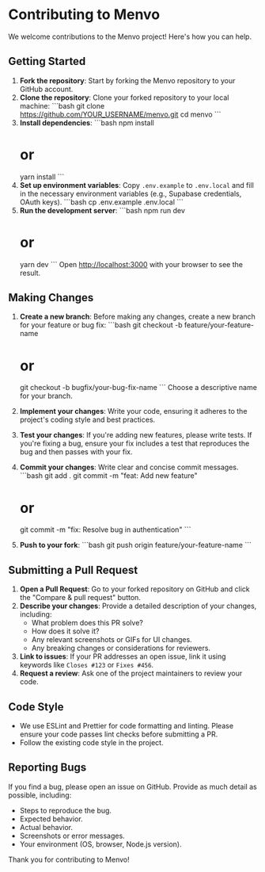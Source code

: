# Contributing to Menvo

We welcome contributions to the Menvo project! Here's how you can help.

## Getting Started

1.  **Fork the repository**: Start by forking the Menvo repository to your GitHub account.
2.  **Clone the repository**: Clone your forked repository to your local machine:
    \`\`\`bash
    git clone https://github.com/YOUR_USERNAME/menvo.git
    cd menvo
    \`\`\`
3.  **Install dependencies**:
    \`\`\`bash
    npm install
    # or
    yarn install
    \`\`\`
4.  **Set up environment variables**: Copy `.env.example` to `.env.local` and fill in the necessary environment variables (e.g., Supabase credentials, OAuth keys).
    \`\`\`bash
    cp .env.example .env.local
    \`\`\`
5.  **Run the development server**:
    \`\`\`bash
    npm run dev
    # or
    yarn dev
    \`\`\`
    Open [http://localhost:3000](http://localhost:3000) with your browser to see the result.

## Making Changes

1.  **Create a new branch**: Before making any changes, create a new branch for your feature or bug fix:
    \`\`\`bash
    git checkout -b feature/your-feature-name
    # or
    git checkout -b bugfix/your-bug-fix-name
    \`\`\`
    Choose a descriptive name for your branch.

2.  **Implement your changes**: Write your code, ensuring it adheres to the project's coding style and best practices.

3.  **Test your changes**: If you're adding new features, please write tests. If you're fixing a bug, ensure your fix includes a test that reproduces the bug and then passes with your fix.

4.  **Commit your changes**: Write clear and concise commit messages.
    \`\`\`bash
    git add .
    git commit -m "feat: Add new feature"
    # or
    git commit -m "fix: Resolve bug in authentication"
    \`\`\`

5.  **Push to your fork**:
    \`\`\`bash
    git push origin feature/your-feature-name
    \`\`\`

## Submitting a Pull Request

1.  **Open a Pull Request**: Go to your forked repository on GitHub and click the "Compare & pull request" button.
2.  **Describe your changes**: Provide a detailed description of your changes, including:
    *   What problem does this PR solve?
    *   How does it solve it?
    *   Any relevant screenshots or GIFs for UI changes.
    *   Any breaking changes or considerations for reviewers.
3.  **Link to issues**: If your PR addresses an open issue, link it using keywords like `Closes #123` or `Fixes #456`.
4.  **Request a review**: Ask one of the project maintainers to review your code.

## Code Style

*   We use ESLint and Prettier for code formatting and linting. Please ensure your code passes lint checks before submitting a PR.
*   Follow the existing code style in the project.

## Reporting Bugs

If you find a bug, please open an issue on GitHub. Provide as much detail as possible, including:
*   Steps to reproduce the bug.
*   Expected behavior.
*   Actual behavior.
*   Screenshots or error messages.
*   Your environment (OS, browser, Node.js version).

Thank you for contributing to Menvo!
